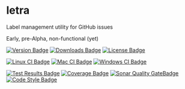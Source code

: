 # letra
Label management utility for GitHub issues

Early, pre-Alpha, non-functional (yet)

[![Version Badge][version-badge]][pypi-package-url]
[![Downloads Badge][downloads-badge]][pypi-package-url]
[![License Badge][license-badge]][license-url] 

[![Linux CI Badge][linux-ci-badge]][linux-ci-url]
[![Mac CI Badge][mac-ci-badge]][mac-ci-url]
[![Windows CI Badge][windows-ci-badge]][windows-ci-url]  

[![Test Results Badge][tests-badge]][tests-url]
[![Coverage Badge][coverage-badge]][coverage-url]
[![Sonar Quality GateBadge][quality-gate-badge]][sonar-project-url]
[![Code Style Badge][black-badge]][black]


[pypi-package-url]: https://pypi.org/project/letra/
[version-badge]: https://img.shields.io/pypi/v/letra?style=flat-square
[downloads-badge]: https://img.shields.io/pypi/dm/letra?style=flat-square
[license-url]: ./LICENSE
[license-badge]: https://img.shields.io/github/license/swellaby/letra?style=flat-square&color=blue
[downloads-badge]: https://img.shields.io/pypi/dm/letra?style=flat-square
[linux-ci-badge]: https://img.shields.io/azure-devops/build/swellaby/opensource/113/master?label=linux%20build&style=flat-square
[linux-ci-url]: https://dev.azure.com/swellaby/OpenSource/_build/latest?definitionId=113
[mac-ci-badge]: https://img.shields.io/azure-devops/build/swellaby/opensource/90/master?label=mac%20build&style=flat-square
[mac-ci-url]: https://dev.azure.com/swellaby/OpenSource/_build/latest?definitionId=90
[windows-ci-badge]: https://img.shields.io/azure-devops/build/swellaby/opensource/91/master?label=windows%20build&style=flat-square
[windows-ci-url]: https://dev.azure.com/swellaby/OpenSource/_build/latest?definitionId=91
[coverage-badge]: https://img.shields.io/azure-devops/coverage/swellaby/opensource/91/master?style=flat-square
[coverage-url]: https://codecov.io/gh/swellaby/letra
[tests-badge]: https://img.shields.io/azure-devops/tests/swellaby/opensource/113/master?label=unit%20tests&style=flat-square
[tests-url]: https://dev.azure.com/swellaby/OpenSource/_build/latest?definitionId=113&view=ms.vss-test-web.build-test-results-tab
[quality-gate-badge]: https://img.shields.io/sonar/quality_gate/swellaby:letra?server=https%3A%2F%2Fsonarcloud.io&style=flat-square
[sonar-project-url]: https://sonarcloud.io/dashboard?id=swellaby%3Aletra
[black-badge]: https://img.shields.io/badge/code%20style-black-black?style=flat-square
[black]: https://black.readthedocs.io/en/stable/
[contributing]: .github/CONTRIBUTING.md

